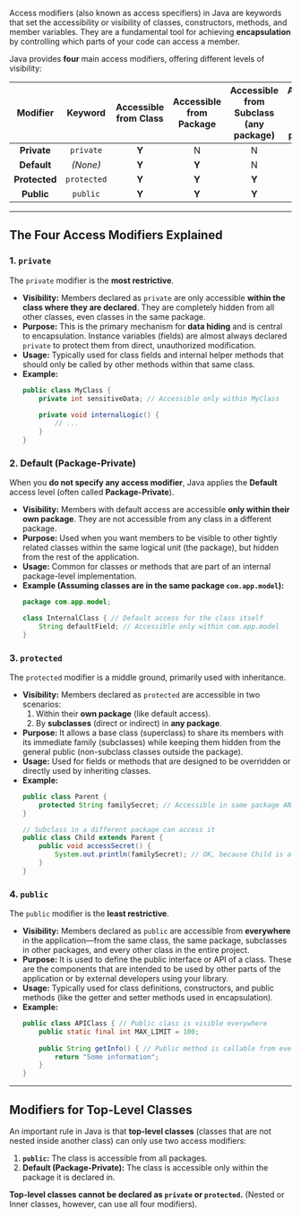 Access modifiers (also known as access specifiers) in Java are keywords that set the accessibility or visibility of classes, constructors, methods, and member variables. They are a fundamental tool for achieving **encapsulation** by controlling which parts of your code can access a member.

Java provides **four** main access modifiers, offering different levels of visibility:

| Modifier | Keyword | Accessible from Class | Accessible from Package | Accessible from Subclass (any package) | Accessible from World (other packages) |
| :---: | :---: | :---: | :---: | :---: | :---: |
| **Private** | `private` | **Y** | N | N | N |
| **Default** | *(None)* | **Y** | **Y** | N | N |
| **Protected**| `protected` | **Y** | **Y** | **Y** | N |
| **Public** | `public` | **Y** | **Y** | **Y** | **Y** |

-----

## The Four Access Modifiers Explained

### 1\. `private`

The `private` modifier is the **most restrictive**.

  * **Visibility:** Members declared as `private` are only accessible **within the class where they are declared**. They are completely hidden from all other classes, even classes in the same package.
  * **Purpose:** This is the primary mechanism for **data hiding** and is central to encapsulation. Instance variables (fields) are almost always declared `private` to protect them from direct, unauthorized modification.
  * **Usage:** Typically used for class fields and internal helper methods that should only be called by other methods within that same class.
  * **Example:**
    ```java
    public class MyClass {
        private int sensitiveData; // Accessible only within MyClass
        
        private void internalLogic() {
            // ...
        }
    }
    ```

### 2\. Default (Package-Private)

When you **do not specify any access modifier**, Java applies the **Default** access level (often called **Package-Private**).

  * **Visibility:** Members with default access are accessible **only within their own package**. They are not accessible from any class in a different package.
  * **Purpose:** Used when you want members to be visible to other tightly related classes within the same logical unit (the package), but hidden from the rest of the application.
  * **Usage:** Common for classes or methods that are part of an internal package-level implementation.
  * **Example (Assuming classes are in the same package `com.app.model`):**
    ```java
    package com.app.model;

    class InternalClass { // Default access for the class itself
        String defaultField; // Accessible only within com.app.model
    }
    ```

### 3\. `protected`

The `protected` modifier is a middle ground, primarily used with inheritance.

  * **Visibility:** Members declared as `protected` are accessible in two scenarios:
    1.  Within their **own package** (like default access).
    2.  By **subclasses** (direct or indirect) in **any package**.
  * **Purpose:** It allows a base class (superclass) to share its members with its immediate family (subclasses) while keeping them hidden from the general public (non-subclass classes outside the package).
  * **Usage:** Used for fields or methods that are designed to be overridden or directly used by inheriting classes.
  * **Example:**
    ```java
    public class Parent {
        protected String familySecret; // Accessible in same package AND by subclasses
    }

    // Subclass in a different package can access it
    public class Child extends Parent {
        public void accessSecret() {
            System.out.println(familySecret); // OK, because Child is a subclass
        }
    }
    ```

### 4\. `public`

The `public` modifier is the **least restrictive**.

  * **Visibility:** Members declared as `public` are accessible from **everywhere** in the application—from the same class, the same package, subclasses in other packages, and every other class in the entire project.
  * **Purpose:** It is used to define the public interface or API of a class. These are the components that are intended to be used by other parts of the application or by external developers using your library.
  * **Usage:** Typically used for class definitions, constructors, and public methods (like the getter and setter methods used in encapsulation).
  * **Example:**
    ```java
    public class APIClass { // Public class is visible everywhere
        public static final int MAX_LIMIT = 100;
        
        public String getInfo() { // Public method is callable from everywhere
            return "Some information";
        }
    }
    ```

-----

## Modifiers for Top-Level Classes

An important rule in Java is that **top-level classes** (classes that are not nested inside another class) can only use two access modifiers:

1.  **`public`:** The class is accessible from all packages.
2.  **Default (Package-Private):** The class is accessible only within the package it is declared in.

**Top-level classes cannot be declared as `private` or `protected`.** (Nested or Inner classes, however, can use all four modifiers).
